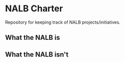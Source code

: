 # NALB Charter
Repository for keeping track of NALB projects/initiatives.

## What the NALB is


## What the NALB isn't
